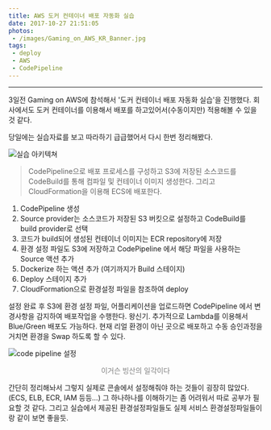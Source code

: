 ```yaml
---
title: AWS 도커 컨테이너 배포 자동화 실습
date: 2017-10-27 21:51:05
photos:
 - /images/Gaming_on_AWS_KR_Banner.jpg
tags:
 - deploy
 - AWS
 - CodePipeline
---
```

------------------
3일전 Gaming on AWS에 참석해서 '도커 컨테이너 배포 자동화 실습'을 진행했다. 회사에서도 도커 컨테이너를 이용해서 배포를 하고있어서(수동이지만) 적용해볼 수 있을것 같다.

당일에는 실습자료를 보고 따라하기 급급했어서 다시 한번 정리해봤다.

![실습 아키텍쳐](/images/architecture.png)

>CodePipeline으로 배포 프로세스를 구성하고 S3에 저장된 소스코드를 CodeBuild를 통해 컴파일 및 컨테이너 이미지 생성한다. 그리고 CloudFormation을 이용해 ECS에 배포한다.


1. CodePipeline 생성
2. Source provider는 소스코드가 저장된 S3 버킷으로 설정하고 CodeBuild를 build provider로 선택
3. 코드가 build되어 생성된 컨테이너 이미지는 ECR repository에 저장
4. 환경 설정 파일도 S3에 저장하고 CodePipeline 에서 해당 파일을 사용하는 Source 액션 추가
5. Dockerize 하는 액션 추가 (여기까지가 Build 스테이지)
6. Deploy 스테이지 추가
7. CloudFormation으로 환경설정 파일을 참조하여 deploy


설정 완료 후 S3에 환경 설정 파일, 어플리케이션을 업로드하면 CodePipeline 에서 변경사항을 감지하여 배포작업을 수행한다. 왕신기. 추가적으로 Lambda를 이용해서 Blue/Green 배포도 가능하다. 현재 리얼 환경이 아닌 곳으로 배포하고 수동 승인과정을 거치면 환경을 Swap 하도록 할 수 있다.

![code pipeline 설정](/images/code_pipeline_setting.png)

<center style='color: grey; font-size: 14px;'>이거슨 빙산의 일각이다</center>

간단히 정리해놔서 그렇지 실제로 콘솔에서 설정해줘야 하는 것들이 굉장히 많았다. (ECS, ELB, ECR, IAM 등등...) 그 하나하나를 이해하기는 좀 어려워서 따로 공부가 필요할 것 같다. 그리고 실습에서 제공된 환경설정파일들도 실제 서비스 환경설정파일들이랑 같이 보면 좋을듯.

